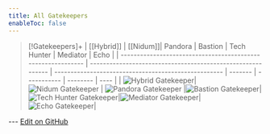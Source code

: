 ```yaml
---
title: All Gatekeepers
enableToc: false
---
```

> [!Gatekeepers]+
> | [[Hybrid]] | [[Nidum]]| Pandora | Bastion | Tech Hunter | Mediator | Echo |
> | ------------------------------------------------------------ | ----------------------------------------------------------- | ---------------------------------------------------- | ------- | ----------- | -------- | ---- |
> | ![Hybrid Gatekeeper](Hybrid_Portrait.png)| ![Nidum Gatekeeper](Nidum_Portrait.png) | ![Pandora Gatekeeper](Pandora_Portrait.png) |![Bastion Gatekeeper](Bastion_Portrait.png)|![Tech Hunter Gatekeeper](TechHunter_Portrait.png)|![Mediator Gatekeeper](Mediator_Portrait.png)|![Echo Gatekeeper](Echo_Portrait.png)|

<!-- Make sure that the github edit button link is correct. This just means adding the parent and filename after the content folder in the URL -->

--- [Edit on GitHub](https://github.com/Mondrethos/gatekeeperwiki/edit/main/content/Gatekeepers/allgatekeepers.md)